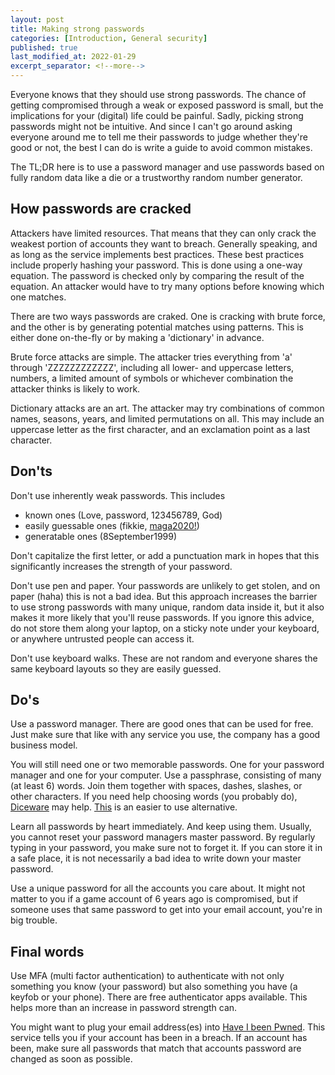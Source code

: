 ```yaml
---
layout: post
title: Making strong passwords
categories: [Introduction, General security]
published: true
last_modified_at: 2022-01-29
excerpt_separator: <!--more-->
---
```


Everyone knows that they should use strong passwords. The chance of getting compromised through a weak or exposed password is small, but the implications for your (digital) life could be painful. Sadly, picking strong passwords might not be intuitive. And since I can't go around asking everyone around me to tell me their passwords to judge whether they're good or not, the best I can do is write a guide to avoid common mistakes.

The TL;DR here is to use a password manager and use passwords based on fully random data like a die or a trustworthy random number generator.

<!--more-->

## How passwords are cracked

Attackers have limited resources. That means that they can only crack the weakest portion of accounts they want to breach. Generally speaking, and as long as the service implements best practices. These best practices include properly hashing your password. This is done using a one-way equation. The password is checked only by comparing the result of the equation. An attacker would have to try many options before knowing which one matches.

There are two ways passwords are craked. One is cracking with brute force, and the other is by generating potential matches using patterns. This is either done on-the-fly or by making a 'dictionary' in advance.

Brute force attacks are simple. The attacker tries everything from 'a' through 'ZZZZZZZZZZZZ', including all lower- and uppercase letters, numbers, a limited amount of symbols or whichever combination the attacker thinks is likely to work.

Dictionary attacks are an art. The attacker may try combinations of common names, seasons, years, and limited permutations on all. This may include an uppercase letter as the first character, and an exclamation point as a last character.

## Don'ts

Don't use inherently weak passwords. This includes

- known ones (Love, password, 123456789, God)
- easily guessable ones (fikkie, [maga2020!](https://www.washingtonpost.com/world/2020/12/17/dutch-trump-twitter-password-hack/))
- generatable ones (8September1999)

Don't capitalize the first letter, or add a punctuation mark in hopes that this significantly increases the strength of your password.

Don't use pen and paper. Your passwords are unlikely to get stolen, and on paper (haha) this is not a bad idea. But this approach increases the barrier to use strong passwords with many unique, random data inside it, but it also makes it more likely that you'll reuse passwords. If you ignore this advice, do not store them along your laptop, on a sticky note under your keyboard, or anywhere untrusted people can access it.

Don't use keyboard walks. These are not random and everyone shares the same keyboard layouts so they are easily guessed.

## Do's

Use a password manager. There are good ones that can be used for free. Just make sure that like with any service you use, the company has a good business model.

You will still need one or two memorable passwords. One for your password manager and one for your computer. Use a passphrase, consisting of many (at least 6) words. Join them together with spaces, dashes, slashes, or other characters. If you need help choosing words (you probably do), [Diceware](https://theworld.com/~reinhold/diceware.html) may help. [This](https://www.rempe.us/diceware/#eff) is an easier to use alternative.

Learn all passwords by heart immediately. And keep using them. Usually, you cannot reset your password managers master password. By regularly typing in your password, you make sure not to forget it. If you can store it in a safe place, it is not necessarily a bad idea to write down your master password.

Use a unique password for all the accounts you care about. It might not matter to you if a game account of 6 years ago is compromised, but if someone uses that same password to get into your email account, you're in big trouble.

## Final words

Use MFA (multi factor authentication) to authenticate with not only something you know (your password) but also something you have (a keyfob or your phone). There are free authenticator apps available. This helps more than an increase in password strength can.

You might want to plug your email address(es) into [Have I been Pwned](https://haveibeenpwned.com/). This service tells you if your account has been in a breach. If an account has been, make sure all passwords that match that accounts password are changed as soon as possible.
